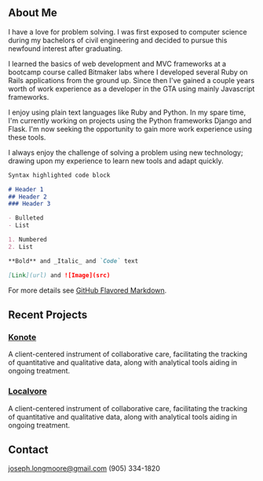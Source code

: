 ## About Me

I have a love for problem solving. I was first exposed to computer science during my bachelors of civil engineering and decided to pursue this newfound interest after graduating. 

I learned the basics of web development and MVC frameworks at a bootcamp course called Bitmaker labs where I developed several Ruby on Rails applications from the ground up. Since then I've gained a couple years worth of work experience as a developer in the GTA using mainly Javascript frameworks.

I enjoy using plain text languages like Ruby and Python. In my spare time, I'm currently working on projects using the Python frameworks Django and Flask. I'm now seeking the opportunity to gain more work experience using these tools.

I always enjoy the challenge of solving a problem using new technology; drawing upon my experience to learn new tools and adapt quickly.
 

```markdown
Syntax highlighted code block

# Header 1
## Header 2
### Header 3

- Bulleted
- List

1. Numbered
2. List

**Bold** and _Italic_ and `Code` text

[Link](url) and ![Image](src)
```

For more details see [GitHub Flavored Markdown](https://guides.github.com/features/mastering-markdown/).

## Recent Projects

### [Konote](www.konote.ca)
A client-centered instrument of collaborative care, facilitating the tracking of quantitative and qualitative data, along with analytical tools aiding in ongoing treatment.

### [Localvore](www.localvore.herokuapp.com)
A client-centered instrument of collaborative care, facilitating the tracking of quantitative and qualitative data, along with analytical tools aiding in ongoing treatment.

## Contact

joseph.longmoore@gmail.com
(905) 334-1820
